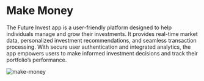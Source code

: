 # Make Money

The Future Invest app is a user-friendly platform designed to help individuals manage and grow their investments. It provides real-time market data, personalized investment recommendations, and seamless transaction processing. With secure user authentication and integrated analytics, the app empowers users to make informed investment decisions and track their portfolio’s performance.      



![make-money](https://github.com/user-attachments/assets/879f840e-5719-46cb-a900-0b302d6e934a)
